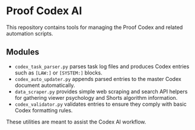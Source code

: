 # Proof Codex AI

This repository contains tools for managing the Proof Codex and related automation scripts.

## Modules

- `codex_task_parser.py` parses task log files and produces Codex entries such as `[LAW:]` or `[SYSTEM:]` blocks.
- `codex_auto_updater.py` appends parsed entries to the master Codex document automatically.
- `data_scraper.py` provides simple web scraping and search API helpers for gathering viewer psychology and Shorts algorithm information.
- `codex_validator.py` validates entries to ensure they comply with basic Codex formatting rules.

These utilities are meant to assist the Codex AI workflow.
